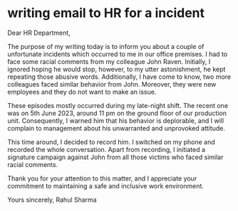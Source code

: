# writing email to HR for a incident 

Dear HR Department,

The purpose of my writing today is to inform you about a couple of unfortunate incidents which occurred to me in our office premises.
I had to face some racial comments from my colleague John Raven. Initially, I ignored hoping he would stop, however, to my utter astonishment, he kept repeating those abusive words. 
Additionally, I have come to know, two more colleagues faced similar behavior from John. Moreover, they were new employees and they do not want to make an issue.

These episodes mostly occurred during my late-night shift. The recent one was on 5th June 2023, around 11 pm on the ground floor of our production unit. Consequently, I warned him that his behavior is deplorable, 
and I will complain to management about his unwarranted and unprovoked attitude. 

This time around, I decided to record him. I switched on my phone and recorded the whole conversation. Apart from recording, I initiated a signature campaign against John from all those victims who faced similar 
racial comments.

Thank you for your attention to this matter, and I appreciate your commitment to maintaining a safe and inclusive work environment.

Yours sincerely,
Rahul Sharma  
